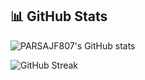 ## 📊 GitHub Stats

![PARSAJF807's GitHub stats](https://github-readme-stats.vercel.app/api?username=PARSAJF807&show_icons=true&theme=default&hide_border=true)

![GitHub Streak](https://github-readme-streak-stats.herokuapp.com/?user=PARSAJF807&theme=dark&hide_border=true)
